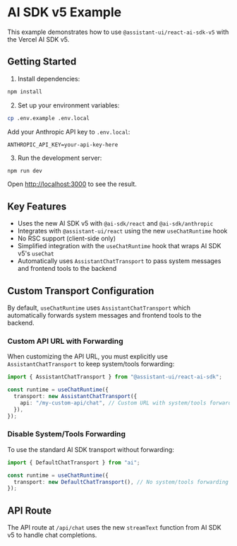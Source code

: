 # AI SDK v5 Example

This example demonstrates how to use `@assistant-ui/react-ai-sdk-v5` with the Vercel AI SDK v5.

## Getting Started

1. Install dependencies:

```bash
npm install
```

2. Set up your environment variables:

```bash
cp .env.example .env.local
```

Add your Anthropic API key to `.env.local`:

```
ANTHROPIC_API_KEY=your-api-key-here
```

3. Run the development server:

```bash
npm run dev
```

Open [http://localhost:3000](http://localhost:3000) to see the result.

## Key Features

- Uses the new AI SDK v5 with `@ai-sdk/react` and `@ai-sdk/anthropic`
- Integrates with `@assistant-ui/react` using the new `useChatRuntime` hook
- No RSC support (client-side only)
- Simplified integration with the `useChatRuntime` hook that wraps AI SDK v5's `useChat`
- Automatically uses `AssistantChatTransport` to pass system messages and frontend tools to the backend

## Custom Transport Configuration

By default, `useChatRuntime` uses `AssistantChatTransport` which automatically forwards system messages and frontend tools to the backend.

### Custom API URL with Forwarding

When customizing the API URL, you must explicitly use `AssistantChatTransport` to keep system/tools forwarding:

```typescript
import { AssistantChatTransport } from "@assistant-ui/react-ai-sdk";

const runtime = useChatRuntime({
  transport: new AssistantChatTransport({
    api: "/my-custom-api/chat", // Custom URL with system/tools forwarding
  }),
});
```

### Disable System/Tools Forwarding

To use the standard AI SDK transport without forwarding:

```typescript
import { DefaultChatTransport } from "ai";

const runtime = useChatRuntime({
  transport: new DefaultChatTransport(), // No system/tools forwarding
});
```

## API Route

The API route at `/api/chat` uses the new `streamText` function from AI SDK v5 to handle chat completions.
